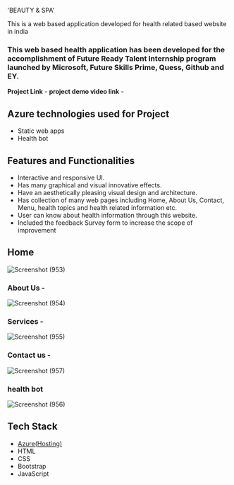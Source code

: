 'BEAUTY & SPA'

This is a web based application developed for health related based website in india

### This web based health application has been developed for the accomplishment of Future Ready Talent Internship program launched by Microsoft, Future Skills Prime, Quess, Github and EY.


**Project Link** -
**project demo video link** - 

## Azure technologies used for Project

- Static web apps
- Health bot

## Features and Functionalities 

- Interactive and responsive UI.
- Has many graphical and visual innovative effects.
- Have an aesthetically pleasing visual design and architecture.
- Has collection of many web pages including Home, About Us, Contact, Menu, health topics and health related information etc.
- User can know about health information through this website.
- Included the feedback Survey form to increase the scope of improvement 

## Home

![Screenshot (953)](https://user-images.githubusercontent.com/118720453/205089505-c350dad6-b3ec-44ff-b9e5-2dfa3b816400.png)

### About Us -


![Screenshot (954)](https://user-images.githubusercontent.com/118720453/205089613-276e4251-28bd-4b96-b313-b72573886335.png)

### Services -


![Screenshot (955)](https://user-images.githubusercontent.com/118720453/205089654-213fabb7-d35c-480a-85d7-988297633d3e.png)

### Contact us -

![Screenshot (957)](https://user-images.githubusercontent.com/118720453/205089696-932bed2c-ffef-4110-a9c7-f360cdddfeae.png)


### health bot
![Screenshot (956)](https://user-images.githubusercontent.com/118720453/205089739-0a075151-afd8-47ac-b18a-954b853573da.png)




## Tech Stack 

- [Azure(Hosting)](https://azure.microsoft.com/en-in/features/azure-portal/)
- HTML
- CSS
- Bootstrap
- JavaScript
